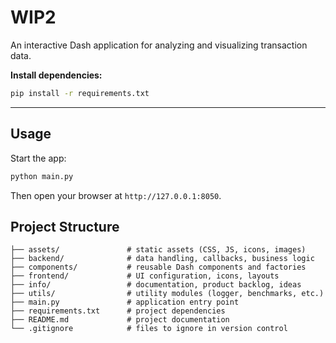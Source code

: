 # WIP2

An interactive Dash application for analyzing and visualizing transaction data.

**Install dependencies:**

```bash
pip install -r requirements.txt
```

---

## Usage

Start the app:

```bash
python main.py
```

Then open your browser at `http://127.0.0.1:8050`.

## Project Structure

```text
├── assets/               # static assets (CSS, JS, icons, images)
├── backend/              # data handling, callbacks, business logic
├── components/           # reusable Dash components and factories
├── frontend/             # UI configuration, icons, layouts
├── info/                 # documentation, product backlog, ideas
├── utils/                # utility modules (logger, benchmarks, etc.)
├── main.py               # application entry point
├── requirements.txt      # project dependencies
├── README.md             # project documentation
└── .gitignore            # files to ignore in version control
```
